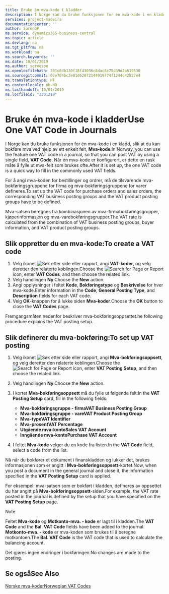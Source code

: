 ```yaml
---
title: Bruke én mva-kode i kladder
description: I Norge kan du bruke funksjonen for én mva-kode i en kladd, slik at du kan bokføre mva ved hjelp av ett enkelt felt, Mva-kode.
services: project-madeira
documentationcenter: ''
author: SorenGP
ms.service: dynamics365-business-central
ms.topic: article
ms.devlang: na
ms.tgt_pltfrm: na
ms.workload: na
ms.search.keywords: ''
ms.date: 10/01/2019
ms.author: sgroespe
ms.openlocfilehash: 391c8db130f18f43036c8dac8c75d39d2a619530
ms.sourcegitcommit: 02e704bc3e01d62072144919774f1244c42827e4
ms.translationtype: HT
ms.contentlocale: nb-NO
ms.lasthandoff: 10/01/2019
ms.locfileid: "2301219"
---
```

# <a name="use-one-vat-code-in-journals"></a><span data-ttu-id="8a81f-103">Bruke én mva-kode i kladder</span><span class="sxs-lookup"><span data-stu-id="8a81f-103">Use One VAT Code in Journals</span></span>
<span data-ttu-id="8a81f-104">I Norge kan du bruke funksjonen for én mva-kode i en kladd, slik at du kan bokføre mva ved hjelp av ett enkelt felt, **Mva-kode**.</span><span class="sxs-lookup"><span data-stu-id="8a81f-104">In Norway, you can use the feature one VAT code in a journal, so that you can post VAT by using a single field, **VAT Code**.</span></span> <span data-ttu-id="8a81f-105">Når én mva-kode er konfigurert, er dette en rask måte å fylle ut mva-felt som brukes ofte.</span><span class="sxs-lookup"><span data-stu-id="8a81f-105">After it is set up, the one VAT code is a quick way to fill in the commonly used VAT fields.</span></span>  

<span data-ttu-id="8a81f-106">For å angi mva-koden for bestillinger og ordrer, må de tilsvarende mva-bokføringsgruppene for firma og mva-bokføringsgruppene for varer defineres.</span><span class="sxs-lookup"><span data-stu-id="8a81f-106">To set up the VAT code for purchase orders and sales orders, the corresponding VAT business posting groups and the VAT product posting groups have to be defined.</span></span>  

<span data-ttu-id="8a81f-107">Mva-satsen beregnes fra kombinasjonen av mva-firmabokføringsgrupper, kjøperinformasjon og mva-varebokføringsgrupper.</span><span class="sxs-lookup"><span data-stu-id="8a81f-107">The VAT rate is calculated from the combination of VAT business posting groups, buyer information, and VAT product posting groups.</span></span>  

## <a name="to-create-a-vat-code"></a><span data-ttu-id="8a81f-108">Slik oppretter du en mva-kode:</span><span class="sxs-lookup"><span data-stu-id="8a81f-108">To create a VAT code</span></span>  

1.  <span data-ttu-id="8a81f-109">Velg ikonet ![Søk etter side eller rapport](../../media/ui-search/search_small.png "Søk etter side eller rapport"), angi **VAT-koder**, og velg deretter den relaterte koblingen.</span><span class="sxs-lookup"><span data-stu-id="8a81f-109">Choose the ![Search for Page or Report](../../media/ui-search/search_small.png "Search for Page or Report icon") icon, enter **VAT Codes**, and then choose the related link.</span></span>  
2.  <span data-ttu-id="8a81f-110">Velg handlingen **Ny**.</span><span class="sxs-lookup"><span data-stu-id="8a81f-110">Choose the **New** action.</span></span>  
3.  <span data-ttu-id="8a81f-111">Angi opplysninger i feltet **Kode**, **Bokføringstype** og **Beskrivelse** for hver mva-kode.</span><span class="sxs-lookup"><span data-stu-id="8a81f-111">Enter information in the **Code**, **General Posting Type**, and **Description** fields for each VAT code.</span></span>  
4.  <span data-ttu-id="8a81f-112">Velg **OK**-knappen for å lukke siden **Mva-koder**.</span><span class="sxs-lookup"><span data-stu-id="8a81f-112">Choose the **OK** button to close the **VAT Codes** page.</span></span>  

 <span data-ttu-id="8a81f-113">Fremgangsmåten nedenfor beskriver mva-bokføringsoppsettet.</span><span class="sxs-lookup"><span data-stu-id="8a81f-113">he following procedure explains the VAT posting setup.</span></span>  

## <a name="to-set-up-vat-posting"></a><span data-ttu-id="8a81f-114">Slik definerer du mva-bokføring:</span><span class="sxs-lookup"><span data-stu-id="8a81f-114">To set up VAT posting</span></span>  

1.  <span data-ttu-id="8a81f-115">Velg ikonet ![Søk etter side eller rapport](../../media/ui-search/search_small.png "Søk etter side eller rapport"), angi **Mva-bokføringsoppsett**, og velg deretter den relaterte koblingen.</span><span class="sxs-lookup"><span data-stu-id="8a81f-115">Choose the ![Search for Page or Report](../../media/ui-search/search_small.png "Search for Page or Report icon") icon, enter **VAT Posting Setup**, and then choose the related link.</span></span>  
2.  <span data-ttu-id="8a81f-116">Velg handlingen **Ny**.</span><span class="sxs-lookup"><span data-stu-id="8a81f-116">Choose the **New** action.</span></span>  
3.  <span data-ttu-id="8a81f-117">I kortet **Mva-bokføringsoppsett** må du fylle ut følgende felt:</span><span class="sxs-lookup"><span data-stu-id="8a81f-117">In the **VAT Posting Setup** card, fill in the following fields:</span></span>  

    - <span data-ttu-id="8a81f-118">**Mva-bokføringsgruppe - firma**</span><span class="sxs-lookup"><span data-stu-id="8a81f-118">**VAT Business Posting Group**</span></span>  
    - <span data-ttu-id="8a81f-119">**Mva-bokføringsgruppe - vare**</span><span class="sxs-lookup"><span data-stu-id="8a81f-119">**VAT Product Posting Group**</span></span>  
    - <span data-ttu-id="8a81f-120">**Mva-type**</span><span class="sxs-lookup"><span data-stu-id="8a81f-120">**VAT Identifier**</span></span>  
    - <span data-ttu-id="8a81f-121">**Mva-prosent**</span><span class="sxs-lookup"><span data-stu-id="8a81f-121">**VAT Percentage**</span></span>  
    - <span data-ttu-id="8a81f-122">**Utgående mva-konto**</span><span class="sxs-lookup"><span data-stu-id="8a81f-122">**Sales VAT Account**</span></span>  
    - <span data-ttu-id="8a81f-123">**Inngående mva-konto**</span><span class="sxs-lookup"><span data-stu-id="8a81f-123">**Purchase VAT Account**</span></span>  

4.  <span data-ttu-id="8a81f-124">I feltet **Mva-kode** velger du en kode fra listen.</span><span class="sxs-lookup"><span data-stu-id="8a81f-124">In the **VAT Code** field, select a code from the list.</span></span>  

<span data-ttu-id="8a81f-125">Nå når du bokfører et dokument i finanskladden og lukker det, brukes informasjonen som er angitt i **Mva-bokføringsoppsett**-kortet.</span><span class="sxs-lookup"><span data-stu-id="8a81f-125">Now, when you post a document in the general journal and close it, the information specified in the **VAT Posting Setup** card is applied.</span></span>  

<span data-ttu-id="8a81f-126">For eksempel: mva-satsen som er bokført i kladden, defineres av oppsettet du har angitt på **Mva-bokføringsoppsett**-siden.</span><span class="sxs-lookup"><span data-stu-id="8a81f-126">For example, the VAT rate posted in the journal is defined by the setup that you have specified on the **VAT Posting Setup** page.</span></span>  

> [!NOTE]  
>  <span data-ttu-id="8a81f-127">Feltet **Mva-kode** og **Motkonto-mva. - kode** er lagt til i kladden.</span><span class="sxs-lookup"><span data-stu-id="8a81f-127">The **VAT Code** and the **Bal. VAT Code**  fields have been added to the journal.</span></span> <span data-ttu-id="8a81f-128">**Motkonto-mva. - kode** er mva-koden som brukes til å beregne motkontoen.</span><span class="sxs-lookup"><span data-stu-id="8a81f-128">The **Bal. VAT Code** is the VAT code that is used to calculate the balancing account.</span></span>  
>   
>  <span data-ttu-id="8a81f-129">Det gjøres ingen endringer i bokføringen.</span><span class="sxs-lookup"><span data-stu-id="8a81f-129">No changes are made to the posting.</span></span>  

## <a name="see-also"></a><span data-ttu-id="8a81f-130">Se også</span><span class="sxs-lookup"><span data-stu-id="8a81f-130">See Also</span></span>  
 [<span data-ttu-id="8a81f-131">Norske mva-koder</span><span class="sxs-lookup"><span data-stu-id="8a81f-131">Norwegian VAT Codes</span></span>](norwegian-vat-codes.md)
